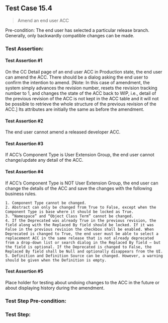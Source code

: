 ## Test Case 15.4

> Amend an end user ACC

Pre-condition: The end user has selected a particular release branch.
Generally, only backwardly compatible changes can be made.


### Test Assertion:

#### Test Assertion #1
On the CC Detail page of an end user ACC in Production state, the end user can amend the ACC. There should be a dialog asking the end user to confirm the intention to amend. [Note: In this case of amendment, the system simply advances the revision number, resets the revision tracking number to 1, and changes the state of the ACC back to WIP, i.e.,  detail of the previous revision of the ACC is not kept in the ACC table and it will not be possible to retrieve the whole structure of the previous revision of the ACC.]  Its attributes are initially the same as before the amendment.

#### Test Assertion #2
The end user cannot amend a released developer ACC.

#### Test Assertion #3
If ACC’s Component Type is User Extension Group, the end user cannot change/update any detail of the ACC.

#### Test Assertion #4
If ACC’s Component Type is NOT User Extension Group, the end user can change the details of the ACC and save the changes with the following business rules.

	1. Component Type cannot be changed.
	2. Abstract can only be changed from True to False, except when the Component Type is base where it should be locked as True.
	3. “Namespace” and “Object Class Term” cannot be changed.
	4. If the Deprecated was already True in the previous revision, the field along with the Replaced By field should be locked. If it was False in the previous revision the checkbox shall be enabled. When Deprecated is changed to True, the end user must be able to select a replacement ACC in the same release that is not already deprecated from a drop-down list or search dialog in the Replaced By field – but the field is optional. If the Deprecated is changed to False, the Replaced By field shall be Null and optionally disappears from the UI.
	5. Definition and Definition Source can be changed. However, a warning should be given when the Definition is empty.

#### Test Assertion #5
Place holder for testing about undoing changes to the ACC in the future or about displaying history during the amendment.

### Test Step Pre-condition:



### Test Step: